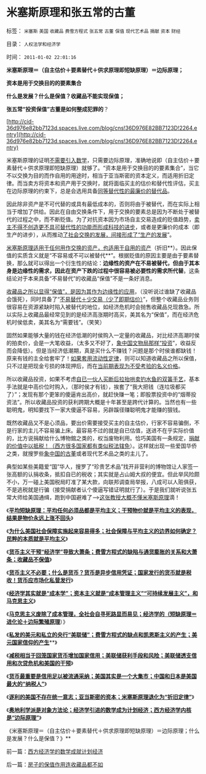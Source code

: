 # 米塞斯原理和张五常的古董

标签： `米塞斯` `美国` `收藏品` `费雪方程式` `张五常` `古董` `保值` `现代艺术品` `捐献` `资本` `财经` 

目录： `人权法学和经济学`

时间： `2011-01-02 22:01:16`

**米塞斯原理＝（自主估价＋要素替代＋供求原理即短缺原理）＝边际原理；**

**资本是用于交换目的的要素集合**

**什么是发展？什么是保值？收藏品不能实现保值；**

**张五常“投资保值”古董是如何整成犯罪的**？

[http://cid-36d976e82bb7123d.spaces.live.com/blog/cns!36D976E82BB7123D!2264.entry](http://cid-36d976e82bb7123d.spaces.live.com/blog/cns!36D976E82BB7123D!2264.entry)

米塞斯原理的证明[不需要引入数学](../../../2010/6/19/数学滥用令社会科盲化.md)，只需要边际原理，准确地说即（自主估价＋要素替代＋供求原理即短缺原理）就够了。“资本是用于交换目的的要素集合”，当它不以交换为目的而作自用的用途时，相当于亚当斯密的资本定义，而适用折旧定律。而当卖方将资本和资产用于交换时，就将面临买主的估价和替代性评估，买主在边际原理的约束下，总是会选用具备[同等替代性的最廉价的替代品](../../../2009/12/18/交换创造价值决定了“市场才是经济”.md)。

因此除非资产是不可代替的或具有最低成本的，否则将由于被替代，而在实际上相当于增加了供给。因此在自由交换条件下，用于交换的要素总是因为不断处于被替代的过程之中，而不断贬值。为了对抗资本因为市场自主交易造成的贬值趋势，[卖主不得不创造更不具可替代性的功能而形成科技的进步](../../../2010/6/14/科学技术发明是第一自杀推动力.md)，或者是更廉价的成本（即生产的进步），从而推动[了社会交换的发展，间接形成了“生产的发展](../../../2009/9/16/绿色的社会发展就是私有制让老百姓富起来！.md)”。

[米塞斯原理适用于任何用作交换的资产，也适用于自用的资产](../../../2010/12/21/米塞斯资本原理；什么是亏损？.md)（折旧**）。因此保值的实质含义就是“不容易或不可以被替代**”。根据贬值的原因主要是由于要素替换，那么就可以得出一个衍生性的结论：**边缘性的资产在不易被替代，但由于其本身是边缘性的需求，因此在资产下跌的过程中很容易被必要性的需求所代替**。这条结论对于本来具备“不易替代”的收藏品“保值”不是一条好消息。

[收藏品之所以显得“保值”，是因为其作为边缘性的应用](../../../2007/12/20/南海一号的古玩值几个钱呢；兽首值几个钱？.md)，（没听说过谁缺了收藏品会饿死），同时具备了“[不易替代＋少交易（少了即期估价）](../../../2009/11/26/自愿交换是市场价值的唯一标准，和讲科学的艺术品.md)”，但整个收藏品业务则很容易在资源紧缺时陷入被替代的地位，如经济危机时会抛售收藏品兑现救急。所以实际上收藏品最经常见到的是经济高涨期时高买，美其名为“保值”，而在经济危机时侯低卖，美其名为“需要钱”。（笑笑）

固然如果能够大量的钱在经济低潮的时侯购入一定量的收藏品，对比经济高潮时侯的拍卖价，会是一大笔收益，（太多又不好了，[象中国文物局那样“投资](../../../2010/6/8/买房保值吗？牛市赚的是什么钱？文物管理可以增值吗？.md)”，收益反而会降低）。但是当经济低潮期，真是买什么不赚钱？问题是那个时侯谁都缺钱！原来有钱的主全给套牢了！[如果套用流动性定律](../../../2010/12/21/交换创造价值：流动性定律看炒作.md)，则可以知道收藏品之所以保值，只不过是把现金亏损的体现押后，而在[当前期表现为不受考验的名义价格](../../../2010/12/21/交换创造价值：流动性定律.md)。

所以收藏品投资，如果不考虑[自已一伙人买断后拉抬哄卖钓水鱼的双簧手艺](../../../2008/8/6/楼市股市艺术品等坐庄的异同.md)，基本手法就是中高价位时购入，（那时侯才有钱），挨套了“我大把钱（连垃圾都买了）”；发现有那个更笨的傻逼肯出高价，就赶快赚一笔；即股票投资中的“烟蒂投资法”。所以收藏品投资的获利跨期大概是十年甚至是跨代计算的。当然也有一些聪明鬼，明知要找下一家大傻逼不容易，另辟蹊径赚聪明鬼才能赚的狠钱。

既然收藏品又不是心须品，要出价需要接受买主的自主估价，行家不容易骗倒，不是行家的主儿不容易骗上床。最容易不过的就是自已估值，送进不在乎实际价值的，比方说捐献给什么博物錧之类的，权当废物利用。恰巧美国有一条规定，[捐献的价值中以抵税！（西方很多国家都有类似税法辖免](../../../2009/10/29/低人权和低治权的等效性，慈善的消费性质.md)）。这样就出现一些爱国华侨之类，就搜罗些[象中国的古董](../../../2007/12/20/南海一号的古玩值几个钱呢；兽首值几个钱？.md)或者现代艺术品之类的主儿了。

典型如某些美籍爱“国”华人，搜罗了“珍贵艺术品”找开非营利的博物馆让人家签一张高额的认捐收条，抵扣自已的税收；其实就是占山姆大叔的便宜。但此举风险颇不小，万一碰上美国税局盯准了某大款，向联邦调查局举报，八成可以人赃俱获，不是逃税就是行骗（接受捐献者认个傻逼写错证明就行了）。于是我们就听说张五常大师给美国通缉，跑到中国避难了——>[这张教授大概不懂米塞斯原理](../../../2009/7/23/张五常大师对现代经济学的贡献史无前例.md)滴！

《[**平均短缺原理：平均任何必须品都是平均主义；干预物价就是平均主义的表现，结果是物价永远上涨不回头**](../../../2010/12/29/美国的社会保障和平均主义和民粹.md)》

《[**为什么美国社会保障实施起来容易得多；社会保障与平均主义的边界如何确定？民粹的本质就是平均主义**](../../../2010/12/29/什么是完全竞争？租值和租值耗散.md)》

《[**货币主义干预“经济学”导致大萧条；费雪方程式的缺陷与通货膨胀的关系和大萧条；收藏品不保值**](../../../2010/12/30/货币主义导致恶性通货膨胀和大萧条.md)》

《[**货币主义不必要；什么是货币？货币是异步信用凭证；国家发行的货币就是税收！货币应市场化私营发行**](../../../2010/12/30/货币就是税收；货币发行私有化；.md)》

《[**经济学其实就是“成本学”；资本主义就是“成本管理主义”“可持续发展主义”，和马克思主义**](../../../2010/12/30/经济学就是成本学，资本主义即绿色GDP主义.md)》

《[**马克思主义废除了成本管理，全社会自寻死路显而易见；经济学的（短缺原理＝进化论＋边际繁殖原理**](../../../2010/12/31/经济学的（短缺原理＝进化论＋边际繁殖原理）.md)）》

《[**私发的美元和私立的央行“美联储”；费雪方程式的缺点和凯恩斯主义的产生；美元国家信仰的产生**](../../../2010/12/31/美联储私营和美元国家信用.md)**》

《[**减税相当于回笼国家货币增加国家信用；美联储获利手段和风险；美联储透支信用和次贷危机和美国的干预**](../../../2010/12/31/中国银行加盟美联储；减税收缩流动性.md)》

《[**货币最重要是信用足以被流通采纳；美国其实是一个大集市；中国和日本是美国最大的“纳税人”**](../../../2011/1/1/中国日本是美国最大“纳税人”.md)》

《[**逐利的美国不存在统一意志；亚当斯密的资本；米塞斯原理退化为“折旧定律”**](../../../2011/1/1/逐利的美国不存在统一意志;亚当斯密的资本定义.md)》

《[**奥地利学派是对象方法论；经济学引进的数学成为计划经济；西方经济学内核是“边际原理”**](../../../2011/1/1/西方经济学的数学成就计划经济.md)》

《米塞斯原理＝（自主估价＋要素替代＋供求原理即短缺原理）＝边际原理；什么是发展？什么是保值？》**



前一篇：[西方经济学的数学成就计划经济](../../../2011/1/1/西方经济学的数学成就计划经济.md)

后一篇：[房子的保值作用连收藏品都不如](../../../2011/1/2/房子的保值作用连收藏品都不如.md)